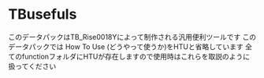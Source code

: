 # TBusefuls
このデータパックはTB_Rise0018Yによって制作される汎用便利ツールです
このデータパックでは
How To Use (どうやって使うか)をHTUと省略しています
全てのfunctionフォルダにHTUが存在しますので使用時はこれらを取説のように扱ってください
